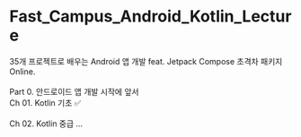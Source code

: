 # Fast_Campus_Android_Kotlin_Lecture

35개 프로젝트로 배우는 Android 앱 개발 feat. Jetpack Compose 초격차 패키지 Online.
<br>
<br>
Part 0. 안드로이드 앱 개발 시작에 앞서<br>
Ch 01. Kotlin 기초 ✅<br><br>
Ch 02. Kotlin 중급 ...
